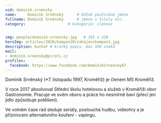 ```yaml
---
uid: dominik.srnensky
name:     Dominik Srněnský  	# běžně používáné jméno
fullname: Dominik Srněnský  	# jméno s tituly etc.
category:                   # kategorie: clenove


img: people/dominik-srnensky.jpg   # 165 x 220
heroImg: articles/2020/kampan20/zahajenikampan1.jpg
description: kuchař # kratký popis, max 160 znaků
mail:
- dominik.srnensky@pirati.cz
profiles:
  facebook: https://www.facebook.com/DominikSrnensky97
---
```


Dominik Srněnský (*7. listopadu 1997, Kroměříž) je členem MS Kroměříž.

V roce 2017 absolvoval Střední školu hotelovou a služeb v Kroměříži obor Gastronomie. Pracuje ve svém oboru a práce ho nesmírně baví (přeci jen jídlo způsobuje potěšení).

Ve volném čase rád sleduje seriály, poslouchá hudbu, videohry a je příznivcem alternativního kouření - vapingu.
